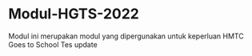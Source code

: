 # Modul-HGTS-2022
Modul ini merupakan modul yang dipergunakan untuk keperluan HMTC Goes to School
Tes update
